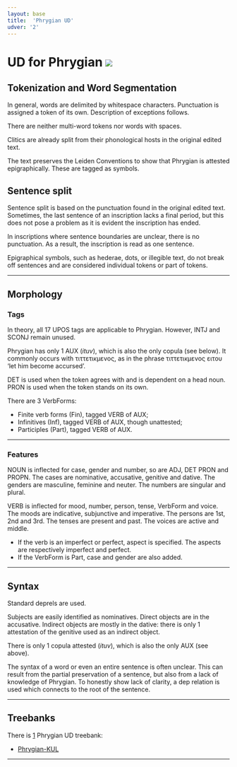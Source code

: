 ```yaml
---
layout: base
title:  'Phrygian UD'
udver: '2'
---
```


# UD for Phrygian <span class="flagspan"><img class="flag" src="../../flags/svg/TR.svg" /></span>

## Tokenization and Word Segmentation

In general, words are delimited by whitespace characters. Punctuation is assigned a token of its own. Description of exceptions follows.

There are neither multi-word tokens nor words with spaces.

Clitics are already split from their phonological hosts in the original edited text.

The text preserves the Leiden Conventions to show that Phrygian is attested epigraphically. These are tagged as symbols.

## Sentence split
Sentence split is based on the punctuation found in the original edited text. Sometimes, the last sentence of an inscription lacks a final period, but this does not pose a problem as it is evident the inscription has ended.

In inscriptions where sentence boundaries are unclear, there is no punctuation. As a result, the inscription is read as one sentence.

Epigraphical symbols, such as hederae, dots, or illegible text, do not break off sentences and are considered individual tokens or part of tokens.

---

## Morphology

### Tags

In theory, all 17 UPOS tags are applicable to Phrygian. However, INTJ and SCONJ remain unused.

Phrygian has only 1 AUX (_ituv_), which is also the only copula (see below). It commonly occurs with τιττετικμενος, as in the phrase τιττετικμενος ειτου ‘let him become accursed’.

DET is used when the token agrees with and is dependent on a head noun. PRON is used when the token stands on its own.

There are 3 VerbForms:
* Finite verb forms (Fin), tagged VERB of AUX;
* Infinitives (Inf), tagged VERB of AUX, though unattested;
* Participles (Part), tagged VERB of AUX.

---

### Features

NOUN is inflected for case, gender and number, so are ADJ, DET PRON and PROPN. The cases are nominative, accusative, genitive and dative. The genders are masculine, feminine and neuter. The numbers are singular and plural.

VERB is inflected for mood, number, person, tense, VerbForm and voice. The moods are indicative, subjunctive and imperative. The persons are 1st, 2nd and 3rd. The tenses are present and past. The voices are active and middle.
* If the verb is an imperfect or perfect, aspect is specified. The aspects are respectively imperfect and perfect.
* If the VerbForm is Part, case and gender are also added.

---

## Syntax

Standard deprels are used.

Subjects are easily identified as nominatives. Direct objects are in the accusative. Indirect objects are mostly in the dative: there is only 1 attestation of the genitive used as an indirect object.

There is only 1 copula attested (_ituv_), which is also the only AUX (see above).

The syntax of a word or even an entire sentence is often unclear. This can result from the partial preservation of a sentence, but also from a lack of knowledge of Phrygian. To honestly show lack of clarity, a dep relation is used which connects to the root of the sentence.

---

## Treebanks

There is [1](../treebanks/xpg-comparison.html) Phrygian UD treebank:

  * [Phrygian-KUL](../treebanks/xpg_kul/index.html)

---
